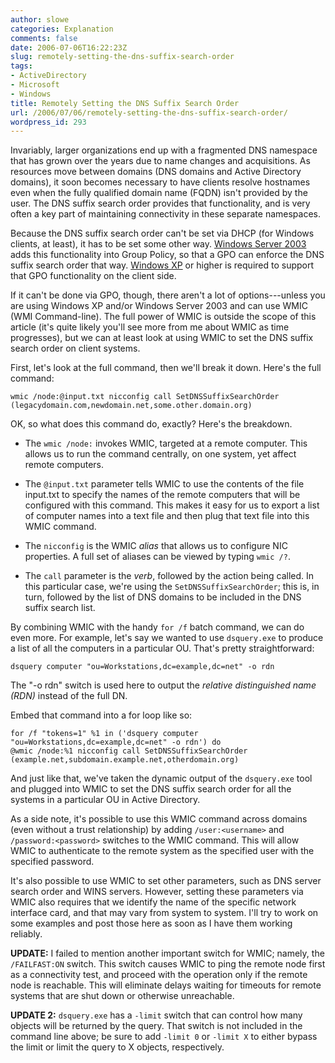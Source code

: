 ```yaml
---
author: slowe
categories: Explanation
comments: false
date: 2006-07-06T16:22:23Z
slug: remotely-setting-the-dns-suffix-search-order
tags:
- ActiveDirectory
- Microsoft
- Windows
title: Remotely Setting the DNS Suffix Search Order
url: /2006/07/06/remotely-setting-the-dns-suffix-search-order/
wordpress_id: 293
---
```


Invariably, larger organizations end up with a fragmented DNS namespace that has grown over the years due to name changes and acquisitions. As resources move between domains (DNS domains and Active Directory domains), it soon becomes necessary to have clients resolve hostnames even when the fully qualified domain name (FQDN) isn't provided by the user. The DNS suffix search order provides that functionality, and is very often a key part of maintaining connectivity in these separate namespaces.

Because the DNS suffix search order can't be set via DHCP (for Windows clients, at least), it has to be set some other way. [Windows Server 2003](http://www.microsoft.com/windowsserver2003/default.mspx) adds this functionality into Group Policy, so that a GPO can enforce the DNS suffix search order that way. [Windows XP](http://www.microsoft.com/windowsxp/default.mspx) or higher is required to support that GPO functionality on the client side.

If it can't be done via GPO, though, there aren't a lot of options---unless you are using Windows XP and/or Windows Server 2003 and can use WMIC (WMI Command-line). The full power of WMIC is outside the scope of this article (it's quite likely you'll see more from me about WMIC as time progresses), but we can at least look at using WMIC to set the DNS suffix search order on client systems.

First, let's look at the full command, then we'll break it down. Here's the full command:

    wmic /node:@input.txt nicconfig call SetDNSSuffixSearchOrder 
    (legacydomain.com,newdomain.net,some.other.domain.org)

OK, so what does this command do, exactly? Here's the breakdown.

* The `wmic /node:` invokes WMIC, targeted at a remote computer. This allows us to run the command centrally, on one system, yet affect remote computers.

* The `@input.txt` parameter tells WMIC to use the contents of the file input.txt to specify the names of the remote computers that will be configured with this command. This makes it easy for us to export a list of computer names into a text file and then plug that text file into this WMIC command.

* The `nicconfig` is the WMIC _alias_ that allows us to configure NIC properties. A full set of aliases can be viewed by typing `wmic /?`.

* The `call` parameter is the _verb_, followed by the action being called. In this particular case, we're using the `SetDNSSuffixSearchOrder`; this is, in turn, followed by the list of DNS domains to be included in the DNS suffix search list.

By combining WMIC with the handy `for /f` batch command, we can do even more. For example, let's say we wanted to use `dsquery.exe` to produce a list of all the computers in a particular OU. That's pretty straightforward:

    dsquery computer "ou=Workstations,dc=example,dc=net" -o rdn

The "-o rdn" switch is used here to output the _relative distinguished name (RDN)_ instead of the full DN.

Embed that command into a for loop like so:

    for /f "tokens=1" %1 in ('dsquery computer 
    "ou=Workstations,dc=example,dc=net" -o rdn') do 
    @wmic /node:%1 nicconfig call SetDNSSuffixSearchOrder 
    (example.net,subdomain.example.net,otherdomain.org)

And just like that, we've taken the dynamic output of the `dsquery.exe` tool and plugged into WMIC to set the DNS suffix search order for all the systems in a particular OU in Active Directory.

As a side note, it's possible to use this WMIC command across domains (even without a trust relationship) by adding `/user:<username>` and `/password:<password>` switches to the WMIC command. This will allow WMIC to authenticate to the remote system as the specified user with the specified password.

It's also possible to use WMIC to set other parameters, such as DNS server search order and WINS servers. However, setting these parameters via WMIC also requires that we identify the name of the specific network interface card, and that may vary from system to system. I'll try to work on some examples and post those here as soon as I have them working reliably.

**UPDATE:** I failed to mention another important switch for WMIC; namely, the `/FAILFAST:ON` switch. This switch causes WMIC to ping the remote node first as a connectivity test, and proceed with the operation only if the remote node is reachable. This will eliminate delays waiting for timeouts for remote systems that are shut down or otherwise unreachable.

**UPDATE 2:** `dsquery.exe` has a `-limit` switch that can control how many objects will be returned by the query. That switch is not included in the command line above; be sure to add `-limit 0` or `-limit X` to either bypass the limit or limit the query to X objects, respectively.
